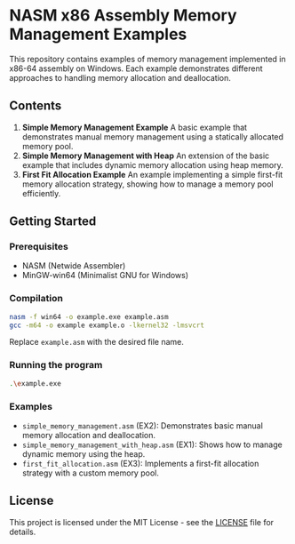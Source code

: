 # NASM x86 Assembly Memory Management Examples

This repository contains examples of memory management implemented in x86-64 assembly on Windows. Each example
demonstrates different approaches to handling memory allocation and deallocation.

## Contents

1. **Simple Memory Management Example**
   A basic example that demonstrates manual memory management using a statically allocated memory pool.
2. **Simple Memory Management with Heap**
   An extension of the basic example that includes dynamic memory allocation using heap memory.
3. **First Fit Allocation Example**
   An example implementing a simple first-fit memory allocation strategy, showing how to manage a memory pool
   efficiently.

## Getting Started
### Prerequisites
- NASM (Netwide Assembler)
- MinGW-win64 (Minimalist GNU for Windows)

### Compilation

```bash
nasm -f win64 -o example.exe example.asm
gcc -m64 -o example example.o -lkernel32 -lmsvcrt
```
Replace `example.asm` with the desired file name.

### Running the program

```bash
.\example.exe
```

### Examples
- `simple_memory_management.asm` (EX2): Demonstrates basic manual memory allocation and deallocation.
- `simple_memory_management_with_heap.asm` (EX1): Shows how to manage dynamic memory using the heap.
- `first_fit_allocation.asm` (EX3): Implements a first-fit allocation strategy with a custom memory pool.

## License
This project is licensed under the MIT License - see the [LICENSE](LICENSE) file for details.
